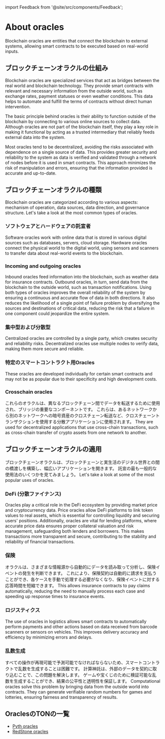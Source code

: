 import Feedback from '@site/src/components/Feedback';

# About oracles

Blockchain oracles are entities that connect the blockchain to external systems, allowing smart contracts to be executed based on real-world inputs.

## ブロックチェーンオラクルの仕組み

Blockchain oracles are specialized services that act as bridges between the real world and blockchain technology. They provide smart contracts with relevant and necessary information from the outside world, such as exchange rates, payment statuses or even weather conditions. This data helps to automate and fulfill the terms of contracts without direct human intervention.

The basic principle behind oracles is their ability to function outside of the blockchain by connecting to various online sources to collect data. Although oracles are not part of the blockchain itself, they play a key role in making it functional by acting as a trusted intermediary that reliably feeds external data into the system.

Most oracles tend to be decentralized, avoiding the risks associated with dependence on a single source of data. This provides greater security and reliability to the system as data is verified and validated through a network of nodes before it is used in smart contracts. This approach minimizes the risk of manipulation and errors, ensuring that the information provided is accurate and up-to-date.

## ブロックチェーンオラクルの種類

Blockchain oracles are categorized according to various aspects: mechanism of operation, data sources, data direction, and governance structure. Let's take a look at the most common types of oracles.

### ソフトウェアとハードウェアの託宣者

Software oracles work with online data that is stored in various digital sources such as databases, servers, cloud storage. Hardware oracles connect the physical world to the digital world, using sensors and scanners to transfer data about real-world events to the blockchain.

### Incoming and outgoing oracles

Inbound oracles feed information into the blockchain, such as weather data for insurance contracts. Outbound oracles, in turn, send data from the blockchain to the outside world, such as transaction notifications. Using both types of oracles improves the overall reliability of the system by ensuring a continuous and accurate flow of data in both directions. It also reduces the likelihood of a single point of failure problem by diversifying the sources and destinations of critical data, reducing the risk that a failure in one component could jeopardize the entire system.

### 集中型および分散型<unk>

Centralized oracles are controlled by a single party, which creates security and reliability risks. Decentralized oracles use multiple nodes to verify data, making them more secure and reliable.

### 特定のスマートコントラクト用Oracles

These oracles are developed individually for certain smart contracts and may not be as popular due to their specificity and high development costs.

### Crosschain oracles

これらのオラクルは、異なるブロックチェーン間でデータを転送するために使用され、ブリッジの重要なコンポーネントです。 これらは、あるネットワークから別のネットワークへの暗号資産のクロスチェーン転送など、クロスチェーントランザクションを使用する分散アプリケーションに使用されます。 They are used for decentralized applications that use cross-chain transactions, such as cross-chain transfer of crypto assets from one network to another.

## ブロックチェーンオラクルの適用

ブロックチェーンオラクルは、ブロックチェーンと実生活のデジタル世界との間の橋渡しを構築し、幅広いアプリケーションを開きます。 託宣の最も一般的な使用法のいくつかを見てみましょう。 Let's take a look at some of the most popular uses of oracles.

### DeFi (分散ファイナンス)

Oracles play a critical role in the DeFi ecosystem by providing market price and cryptocurrency data. Price oracles allow DeFi platforms to link token values to real assets, which is essential for controlling liquidity and securing users' positions. Additionally, oracles are vital for lending platforms, where accurate price data ensures proper collateral valuation and risk management, safeguarding both lenders and borrowers. This makes transactions more transparent and secure, contributing to the stability and reliability of financial transactions.

### 保険

オラクルは、さまざまな情報源から自動的にデータを読み取って分析し、保険イベントの発生を判断できます。 これにより、保険契約は自動的に請求を支払うことができ、各ケースを手動で処理する必要がなくなり、保険イベントに対する応答時間を短縮できます。 This allows insurance contracts to pay claims automatically, reducing the need to manually process each case and speeding up response times to insurance events.

### ロジスティクス

The use of oracles in logistics allows smart contracts to automatically perform payments and other actions based on data received from barcode scanners or sensors on vehicles. This improves delivery accuracy and efficiency by minimizing errors and delays.

### 乱数生成

すべての操作が再現可能で予測可能でなければならないため、スマートコントラクトで乱数を生成することは困難です。 計算神託は、外部のデータを契約に取り込むことで、この問題を解決します。 ゲームや宝くじのために検証可能な乱数を生成することができ、結果の公平性と透明性を保証します。 Computational oracles solve this problem by bringing data from the outside world into contracts. They can generate verifiable random numbers for games and lotteries, ensuring fairness and transparency of results.

## OraclesのTONの一覧

- [Pyth oracles](/v3/documentation/dapps/oracles/pyth)
- [RedStone oracles](/v3/documentation/dapps/oracles/red_stone)

<Feedback />

